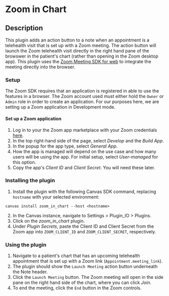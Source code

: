 # Zoom in Chart

## Description

This plugin adds an action button to a note when an appointment is a telehealth visit that is set up with a Zoom meeting. The action button will launch the Zoom telehealth visit directly in the right hand pane of the browswer in the patient's chart (rather than opening in the Zoom desktop app). This plugin uses the [Zoom Meeting SDK for web](https://developers.zoom.us/docs/meeting-sdk/web/) to integrate the meeting directly into the browser.

### Setup

The Zoom SDK requires that an application is registered in able to use the features in a browser. The Zoom account used must either hold the `Owner` or `Admin` role in order to create an application. For our purposes here, we are setting up a Zoom application in Development mode.

#### Set up a Zoom application

1. Log in to your the Zoom app marketplace with your Zoom credentials [here](https://marketplace.zoom.us/).
2. In the top right-hand side of the page, select _Develop_ and the _Build App_.
3. In the popup for the app type, select _General App_.
4. How the app is managed will depend on the use case and how many users will be using the app. For initial setup, select _User-managed_ for this option.
5. Copy the app's _Client ID_ and _Client Secret_. You will need these later.

### Installing the plugin

1. Install the plugin with the following Canvas SDK command, replacing `hostname` with your selected environment:

```
canvas install zoom_in_chart --host <hostname>
```

2. In the Canvas instance, navigate to Settings > Plugin_IO > Plugins.
3. Click on the _zoom\_in\_chart_ plugin.
4. Under _Plugin Secrets_, paste the Client ID and Client Secret from the Zoom app into `ZOOM_CLIENT_ID` and `ZOOM_CLIENT_SECRET`, respectively.

### Using the plugin

1. Navigate to a patient's chart that has an upcoming telehealth appointment that is set up with a Zoom link (`Appointment.meeting_link`).
2. The plugin should show the `Launch Meeting` action button underneath the Note header.
3. Click the `Launch Meeting` button. The Zoom meeting will open in the side pane on the right hand side of the chart, where you can click _Join_.
4. To end the meeting, click the `End` button in the Zoom controls.
